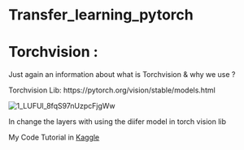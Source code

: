 <DOCTYPE html>

  <h1><b>Transfer_learning_pytorch</b></h1>


  <h1>Torchvision :</h1>
<body>
  <p>Just again an information about what is Torchvision & why we use ?</p>

<p>Torchvision Lib:
  https://pytorch.org/vision/stable/models.html</p>

  
![1_LUFUl_8fqS97nUzpcFjgWw](https://user-images.githubusercontent.com/67773609/148564453-76942262-418d-4473-ab69-e498615f57d5.png)

  
  <p> In change the layers with using the diifer model in torch vision lib </p>
<p>My Code Tutorial in <a href="https://www.kaggle.com/balasubramaniamv/transfer-learning-tutorial">Kaggle</a>
  
  

